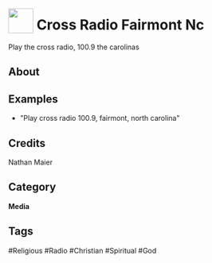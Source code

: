 # <img src="https://raw.githack.com/FortAwesome/Font-Awesome/master/svgs/solid/cross.svg" card_color="#40DBB0" width="50" height="50" style="vertical-align:bottom"/> Cross Radio Fairmont Nc
Play the cross radio, 100.9 the carolinas

## About


## Examples
* "Play cross radio 100.9, fairmont, north carolina"

## Credits
Nathan Maier

## Category
**Media**

## Tags
#Religious
#Radio
#Christian
#Spiritual
#God

